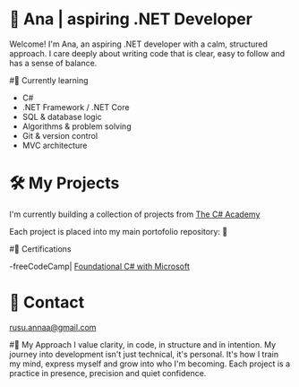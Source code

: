 # 🌸 Ana | aspiring .NET Developer

Welcome! I'm Ana, an aspiring .NET developer with a calm, structured approach.
I care deeply about writing code that is clear, easy to follow and has a sense of balance.


#🌱 Currently learning 
- C#
- .NET Framework / .NET Core
- SQL & database logic
- Algorithms & problem solving
- Git & version control
- MVC architecture

# 🛠️ My Projects
I'm currently building a collection of projects from [The C# Academy](https://www.thecsharpacademy.com/#)

Each project is placed into my main portofolio repository: 
📁


#🧾 Certifications

-freeCodeCamp| [Foundational C# with Microsoft](https://www.freecodecamp.org/certification/fccdb7f3d1b-e155-4ed1-af86-8283932fbd04/foundational-c-sharp-with-microsoft)


# 💌 Contact
rusu.annaa@gmail.com


#🌸 My Approach
I value clarity, in code, in structure and in intention.
My journey into development isn't just technical, it's  personal. It's how I train my mind, express myself and grow into who I'm becoming.
Each project is a practice in presence, precision and quiet confidence.
